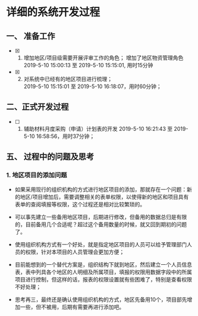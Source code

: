 # 详细的系统开发过程

## 一、 准备工作

- [x] 1. 增加地区/项目级需要开展评审工作的角色； 增加了地区物资管理角色 
2019-5-10 15:00:13 至 2019-5-10 15:15:01, 用时15分钟


- [X] 2. 对系统中已经有的地区项目进行梳理；  
2019-5-10 15:15:01 至 2019-5-10 16:18:07，用时60分钟；

## 二、正式开发过程
- [ ] 1.  辅助材料月度采购（申请）计划表的开发
2019-5-10 16:21:43 至 2019-5-10 16:58:56，用时37分钟；



## 五、 过程中的问题及思考

### 1. 地区项目的添加问题

- 如果采用现行的组织机构的方式进行地区项目的添加，那就存在一个问题：新的地区/项目增加后，需要调整相关的表单权限，以使得新的地区和项目具有表单的查阅填报等权限，这个过程还是相对比较繁琐的。

- 可以事先建立一些备用地区项目，后期进行修改，但备用的数据总归是有限的，目前备用几个合适呢？超过这个备用数量的时候，就又回到期初的问题了。

- 使用组织机构方式有一个好处，就是指定地区项目的人员可以给予管理部门人员的权限，针对本项目的人员管理会更加方便；

- 目前能想到的一个替代方案是，组织结构下就到地区，然后建立一个人员信息表，表中列具各个地区的人明细及所属项目，填报的权限用数据字段中的所属项目进行控制，但这样的话，报表的权限设置就有些困难了，特别是查看权限不好处理；

- 思考再三，最终还是确认使用组织机构的方式，地区先备用10个，项目部先增加一些，但不被用，后期有需要再进行添加吧。


